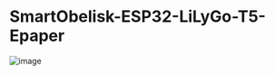 # SmartObelisk-ESP32-LiLyGo-T5-Epaper


![image](https://user-images.githubusercontent.com/31878095/113471007-5998b380-947b-11eb-9842-8eaf1bbdeb9a.png)
